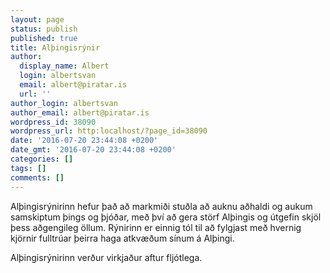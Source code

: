 ```yaml
---
layout: page
status: publish
published: true
title: Alþingisrýnir
author:
  display_name: Albert
  login: albertsvan
  email: albert@piratar.is
  url: ''
author_login: albertsvan
author_email: albert@piratar.is
wordpress_id: 38090
wordpress_url: http:localhost/?page_id=38090
date: '2016-07-20 23:44:08 +0200'
date_gmt: '2016-07-20 23:44:08 +0200'
categories: []
tags: []
comments: []
---
```

<p><span style="font-weight: 400">Alþingisrýnirinn hefur það að markmiði stuðla að auknu aðhaldi og aukum samskiptum þings og þjóðar, með því að gera störf Alþingis og útgefin skjöl þess aðgengileg öllum. Rýnirinn er einnig tól til að fylgjast með hvernig kjörnir fulltrúar þeirra haga atkvæðum sínum á Alþingi. </span></p>
<p><span style="font-weight: 400">Alþingisrýnirinn verður virkjaður aftur fljótlega.</span></p>
